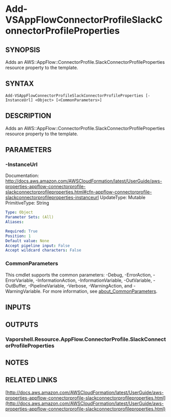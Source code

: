 # Add-VSAppFlowConnectorProfileSlackConnectorProfileProperties

## SYNOPSIS
Adds an AWS::AppFlow::ConnectorProfile.SlackConnectorProfileProperties resource property to the template.

## SYNTAX

```
Add-VSAppFlowConnectorProfileSlackConnectorProfileProperties [-InstanceUrl] <Object> [<CommonParameters>]
```

## DESCRIPTION
Adds an AWS::AppFlow::ConnectorProfile.SlackConnectorProfileProperties resource property to the template.

## PARAMETERS

### -InstanceUrl
Documentation: http://docs.aws.amazon.com/AWSCloudFormation/latest/UserGuide/aws-properties-appflow-connectorprofile-slackconnectorprofileproperties.html#cfn-appflow-connectorprofile-slackconnectorprofileproperties-instanceurl
UpdateType: Mutable
PrimitiveType: String

```yaml
Type: Object
Parameter Sets: (All)
Aliases:

Required: True
Position: 1
Default value: None
Accept pipeline input: False
Accept wildcard characters: False
```

### CommonParameters
This cmdlet supports the common parameters: -Debug, -ErrorAction, -ErrorVariable, -InformationAction, -InformationVariable, -OutVariable, -OutBuffer, -PipelineVariable, -Verbose, -WarningAction, and -WarningVariable. For more information, see [about_CommonParameters](http://go.microsoft.com/fwlink/?LinkID=113216).

## INPUTS

## OUTPUTS

### Vaporshell.Resource.AppFlow.ConnectorProfile.SlackConnectorProfileProperties
## NOTES

## RELATED LINKS

[http://docs.aws.amazon.com/AWSCloudFormation/latest/UserGuide/aws-properties-appflow-connectorprofile-slackconnectorprofileproperties.html](http://docs.aws.amazon.com/AWSCloudFormation/latest/UserGuide/aws-properties-appflow-connectorprofile-slackconnectorprofileproperties.html)

